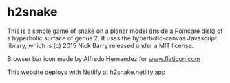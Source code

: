 # h2snake

This is a simple game of snake on a planar model (inside a Poincaré disk) of a hyperbolic surface of genus 2. 
It uses the hyperbolic-canvas Javascript library, which is (c) 2015 Nick Barry released under a MIT license.

Browser bar icon made by Alfredo Hernandez for www.flaticon.com

This website deploys with Netlify at h2snake.netlify.app
